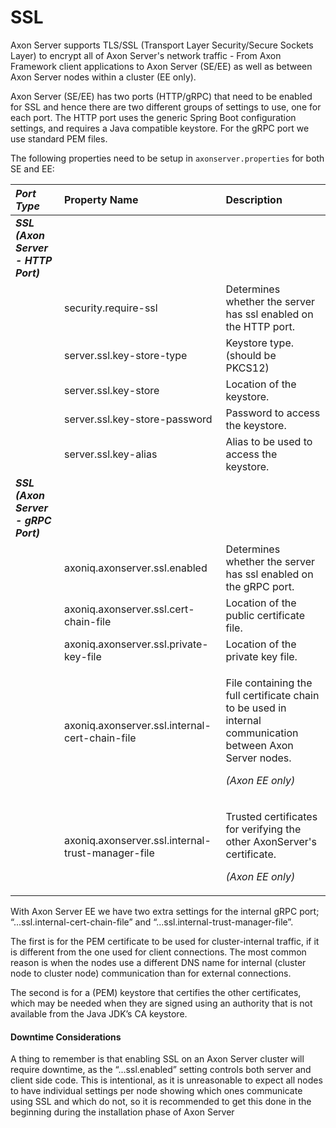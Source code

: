 # SSL

Axon Server supports TLS/SSL \(Transport Layer Security/Secure Sockets Layer\) to encrypt all of Axon Server's network traffic - From Axon Framework client applications to Axon Server \(SE/EE\) as well as between Axon Server nodes within a cluster \(EE only\).

Axon Server \(SE/EE\) has two ports \(HTTP/gRPC\) that need to be enabled for SSL and hence there are two different groups of settings to use, one for each port. The HTTP port uses the generic Spring Boot configuration settings, and requires a Java compatible keystore. For the gRPC port we use standard PEM files. 

The following properties need to be setup in `axonserver.properties` for both SE and EE:

<table>
  <thead>
    <tr>
      <th style="text-align:left"><em><b>Port Type</b></em>
      </th>
      <th style="text-align:left">Property Name</th>
      <th style="text-align:left">Description</th>
    </tr>
  </thead>
  <tbody>
    <tr>
      <td style="text-align:left"><em><b>SSL (Axon Server - HTTP Port)</b></em>
      </td>
      <td style="text-align:left"></td>
      <td style="text-align:left"></td>
    </tr>
    <tr>
      <td style="text-align:left"></td>
      <td style="text-align:left">security.require-ssl</td>
      <td style="text-align:left">Determines whether the server has ssl enabled on the HTTP port.</td>
    </tr>
    <tr>
      <td style="text-align:left"></td>
      <td style="text-align:left">server.ssl.key-store-type</td>
      <td style="text-align:left">Keystore type. (should be PKCS12)</td>
    </tr>
    <tr>
      <td style="text-align:left"></td>
      <td style="text-align:left">server.ssl.key-store</td>
      <td style="text-align:left">Location of the keystore.</td>
    </tr>
    <tr>
      <td style="text-align:left"></td>
      <td style="text-align:left">server.ssl.key-store-password</td>
      <td style="text-align:left">Password to access the keystore.</td>
    </tr>
    <tr>
      <td style="text-align:left"></td>
      <td style="text-align:left">server.ssl.key-alias</td>
      <td style="text-align:left">Alias to be used to access the keystore.</td>
    </tr>
    <tr>
      <td style="text-align:left"><em><b>SSL (Axon Server - gRPC Port)</b></em>
      </td>
      <td style="text-align:left"></td>
      <td style="text-align:left"></td>
    </tr>
    <tr>
      <td style="text-align:left"></td>
      <td style="text-align:left">axoniq.axonserver.ssl.enabled</td>
      <td style="text-align:left">Determines whether the server has ssl enabled on the gRPC port.</td>
    </tr>
    <tr>
      <td style="text-align:left"></td>
      <td style="text-align:left">axoniq.axonserver.ssl.cert-chain-file</td>
      <td style="text-align:left">Location of the public certificate file.</td>
    </tr>
    <tr>
      <td style="text-align:left"></td>
      <td style="text-align:left">axoniq.axonserver.ssl.private-key-file</td>
      <td style="text-align:left">Location of the private key file.</td>
    </tr>
    <tr>
      <td style="text-align:left"></td>
      <td style="text-align:left">axoniq.axonserver.ssl.internal-cert-chain-file</td>
      <td style="text-align:left">
        <p>File containing the full certificate chain to be used in internal communication
          between Axon Server nodes.</p>
        <p><em>(Axon EE only)</em>
        </p>
      </td>
    </tr>
    <tr>
      <td style="text-align:left"></td>
      <td style="text-align:left">axoniq.axonserver.ssl.internal-trust-manager-file</td>
      <td style="text-align:left">
        <p>Trusted certificates for verifying the other AxonServer&apos;s certificate.</p>
        <p><em>(Axon EE only)</em>
        </p>
      </td>
    </tr>
  </tbody>
</table>

With Axon Server EE we have two extra settings for the internal gRPC port; “...ssl.internal-cert-chain-file” and “...ssl.internal-trust-manager-file”. 

The first is for the PEM certificate to be used for cluster-internal traffic, if it is different from the one used for client connections. The most common reason is when the nodes use a different DNS name for internal \(cluster node to cluster node\) communication than for external connections. 

The second is for a \(PEM\) keystore that certifies the other certificates, which may be needed when they are signed using an authority that is not available from the Java JDK’s CA keystore.

#### Downtime Considerations

A thing to remember is that enabling SSL on an Axon Server cluster will require downtime, as the “...ssl.enabled” setting controls both server and client side code. This is intentional, as it is unreasonable to expect all nodes to have individual settings per node showing which ones communicate using SSL and which do not, so it is recommended to get this done in the beginning during the installation phase of Axon Server
